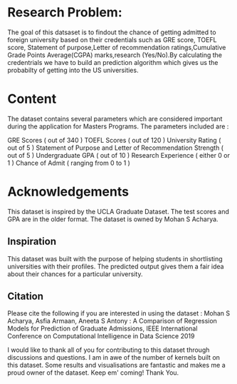 # Research Problem:

The goal of this datsaset is to findout the chance of getting admitted to foreign university based on their credentials such as GRE score, TOEFL score, Statement of purpose,Letter of recommendation ratings,Cumulative Grade Points Average(CGPA) marks,research (Yes/No).By calculating the credentrials we have to build an prediction algorithm which gives us the probabilty of getting into the US universities.

# Content
The dataset contains several parameters which are considered important during the application for Masters Programs.
The parameters included are :

GRE Scores ( out of 340 )
TOEFL Scores ( out of 120 )
University Rating ( out of 5 )
Statement of Purpose and Letter of Recommendation Strength ( out of 5 )
Undergraduate GPA ( out of 10 )
Research Experience ( either 0 or 1 )
Chance of Admit ( ranging from 0 to 1 )
# Acknowledgements
This dataset is inspired by the UCLA Graduate Dataset. The test scores and GPA are in the older format.
The dataset is owned by Mohan S Acharya.

## Inspiration
This dataset was built with the purpose of helping students in shortlisting universities with their profiles. The predicted output gives them a fair idea about their chances for a particular university.

## Citation
Please cite the following if you are interested in using the dataset :
Mohan S Acharya, Asfia Armaan, Aneeta S Antony : A Comparison of Regression Models for Prediction of 
Graduate Admissions, IEEE International Conference on Computational Intelligence in Data Science 2019

I would like to thank all of you for contributing to this dataset through discussions and questions. 
I am in awe of the number of kernels built on this dataset. Some results and visualisations are fantastic 
and makes me a proud owner of the dataset. Keep em' coming! Thank You.
